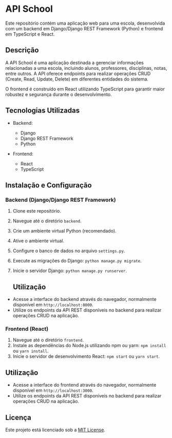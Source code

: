 # API School

Este repositório contém uma aplicação web para uma escola, desenvolvida com um backend em Django/Django REST Framework (Python) e frontend em TypeScript e React.

## Descrição

A API School é uma aplicação destinada a gerenciar informações relacionadas a uma escola, incluindo alunos, professores, disciplinas, notas, entre outros. A API oferece endpoints para realizar operações CRUD (Create, Read, Update, Delete) em diferentes entidades do sistema.

O frontend é construído em React utilizando TypeScript para garantir maior robustez e segurança durante o desenvolvimento.

## Tecnologias Utilizadas

- Backend:
  - Django
  - Django REST Framework
  - Python
  
- Frontend:
  - React
  - TypeScript

## Instalação e Configuração

### Backend (Django/Django REST Framework)

1. Clone este repositório.
2. Navegue até o diretório `backend`.
3. Crie um ambiente virtual Python (recomendado).
4. Ative o ambiente virtual.
5. Configure o banco de dados no arquivo `settings.py`.
6. Execute as migrações do Django: `python manage.py migrate`.
7. Inicie o servidor Django: `python manage.py runserver`.

   ## Utilização

- Acesse a interface do backend através do navegador, normalmente disponível em `http://localhost:8000`.
- Utilize os endpoints da API REST disponíveis no backend para realizar operações CRUD na aplicação.

### Frontend (React)

1. Navegue até o diretório `frontend`.
2. Instale as dependências do Node.js utilizando npm ou yarn: `npm install` ou `yarn install`.
3. Inicie o servidor de desenvolvimento React: `npm start` ou `yarn start`.

## Utilização

- Acesse a interface do frontend através do navegador, normalmente disponível em `http://localhost:3000`.
- Utilize os endpoints da API REST disponíveis no backend para realizar operações CRUD na aplicação.

## Licença

Este projeto está licenciado sob a [MIT License](LICENSE).
